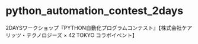 # python_automation_contest_2days
2DAYSワークショップ『PYTHON自動化プログラムコンテスト』【株式会社ケアリッツ・テクノロジーズ × 42 TOKYO コラボイベント】
